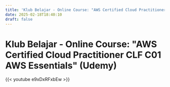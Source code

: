 ```yaml
---
title: 'Klub Belajar - Online Course: "AWS Certified Cloud Practitioner CLF C01 AWS Essentials" (Udemy)'
date: 2025-02-18T18:40:10
draft: false
---
```


# Klub Belajar - Online Course: "AWS Certified Cloud Practitioner CLF C01 AWS Essentials" (Udemy)

{{< youtube e9xDxRFxbEw >}}
